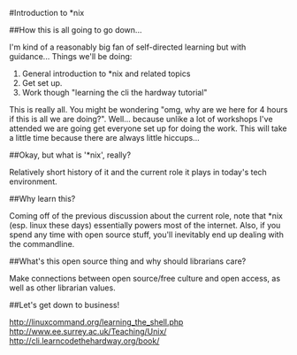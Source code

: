 #Introduction to *nix

##How this is all going to go down...

I'm kind of a reasonably big fan of self-directed learning but with guidance... Things we'll be doing:

1. General introduction to *nix and related topics
2. Get set up.
3. Work though "learning the cli the hardway tutorial"

This is really all. You might be wondering "omg, why are we here for 4 hours if this is all we are doing?". Well... because unlike a lot of workshops I've attended we are going get everyone set up for doing the work. This will take a little time because there are always little hiccups... 

##Okay, but what is '*nix', really?

Relatively short history of it and the current role it plays in today's tech environment.

##Why learn this?

Coming off of the previous discussion about the current role, note that *nix (esp. linux these days) essentially powers most of the internet. Also, if you spend any time with open source stuff, you'll inevitably end up dealing with the commandline.

##What's this open source thing and why should librarians care?

Make connections between open source/free culture and open access, as well as other librarian values.

##Let's get down to business!

http://linuxcommand.org/learning_the_shell.php
http://www.ee.surrey.ac.uk/Teaching/Unix/
http://cli.learncodethehardway.org/book/
